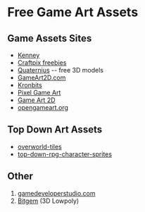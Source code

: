 # Free Game Art Assets

## Game Assets Sites

+ [Kenney](https://www.kenney.nl/)
+ [Craftpix freebies](https://craftpix.net/freebies/)
+ [Quaternius](http://quaternius.com/index.html) -- free 3D models
+ [GameArt2D.com](https://www.gameart2d.com/freebies.html)
+ [Kronbits](https://kronbits.itch.io/)
+ [Pixel Game Art](http://pixelgameart.org/web/)
+ [Game Art 2D](https://www.gameart2d.com/)
+ [opengameart.org](https://opengameart.org/)

## Top Down Art Assets

+ [overworld-tiles](https://opengameart.org/content/overworld-tiles-0)
+ [top-down-rpg-character-sprites](https://opengameart.org/content/top-down-rpg-character-sprites)

## Other

1. [gamedeveloperstudio.com](https://www.gamedeveloperstudio.com/index.php)
2. [Bitgem](https://shop.bitgem3d.com/) (3D Lowpoly)
